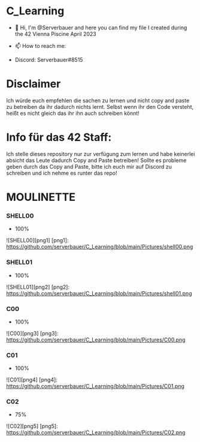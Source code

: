 # C_Learning

- 👋 Hi, I'm @Serverbauer and here you can find my file I created during the 42 Vienna Piscine April 2023


- 📫 How to reach me:
- Discord: Serverbauer#8515

# Disclaimer
Ich würde euch empfehlen die sachen zu lernen und nicht copy and paste zu betreiben da ihr dadurch nichts lernt.
Selbst wenn ihr den Code versteht, heißt es nicht gleich das ihr ihn auch schreiben könnt!

# Info für das 42 Staff:
Ich stelle dieses repository nur zur verfügung zum lernen und habe keinerlei absicht das Leute dadurch Copy and Paste betreiben!
Sollte es probleme geben durch das Copy and Paste, bitte ich euch mir auf Discord zu schreiben und ich nehme es runter das repo!


# MOULINETTE
### SHELL00
- 100%

![SHELL00][png1]
[png1]: https://github.com/serverbauer/C_Learning/blob/main/Pictures/shell00.png

### SHELL01
- 100%

![SHELL01][png2]
[png2]: https://github.com/serverbauer/C_Learning/blob/main/Pictures/shell01.png

### C00
- 100%

![C00][png3]
[png3]: https://github.com/serverbauer/C_Learning/blob/main/Pictures/C00.png

### C01
- 100%

![C01][png4]
[png4]: https://github.com/serverbauer/C_Learning/blob/main/Pictures/C01.png

### C02
- 75%

![C02][png5]
[png5]: https://github.com/serverbauer/C_Learning/blob/main/Pictures/C02.png
